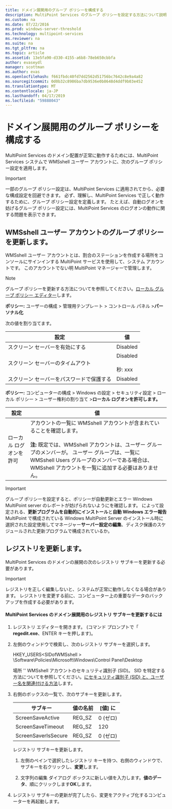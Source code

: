 ```yaml
---
title: ドメイン展開用のグループ ポリシーを構成する
description: MultiPoint Services のグループ ポリシーを設定する方法について説明します
ms.custom: na
ms.date: 07/22/2016
ms.prod: windows-server-threshold
ms.technology: multipoint-services
ms.reviewer: na
ms.suite: na
ms.tgt_pltfrm: na
ms.topic: article
ms.assetid: 13e5fa90-d330-4155-a6b8-78eb650cbbfa
author: evaseydl
manager: scottman
ms.author: evas
ms.openlocfilehash: f661fbdc40fd7dd2562d51756bc7642c8e9a4a82
ms.sourcegitcommit: 0d0b32c8986ba7db9536e0b8648d4ddf9b03e452
ms.translationtype: MT
ms.contentlocale: ja-JP
ms.lasthandoff: 04/17/2019
ms.locfileid: "59888043"
---
```

# <a name="configure-group-policies-for-a-domain-deployment"></a>ドメイン展開用のグループ ポリシーを構成する
MultiPoint Services のドメイン配置が正常に動作するためには、MultiPoint Services システムで WMSshell ユーザー アカウントに、次のグループ ポリシー設定を適用します。  
  
> [!IMPORTANT]  
> 一部のグループ ポリシー設定は、MultiPoint Services に適用されてから、必要な構成設定を回避できます。 必ず、理解し、MultiPoint Services で正しく動作するために、グループ ポリシー設定を定義します。 たとえば、自動ログオンを妨げるグループ ポリシー設定には、MultiPoint Services のログオンの動作に関する問題を表示できます。  
  
## <a name="update-group-policies-for-the-wmsshell-user-account"></a>WMSshell ユーザー アカウントのグループ ポリシーを更新します。 
WMSshell ユーザー アカウントとは、割合のステーションを作成する場所をコンソールにサインインする MultiPoint サービスを使用して、システム アカウントです。 このアカウントでない明 MultiPoint マネージャーで管理します。
  
> [!NOTE]  
> グループ ポリシーを更新する方法についてを参照してください。[ローカル グループ ポリシー エディター](https://technet.microsoft.com/library/dn265982.aspx)します。  
  
**ポリシー:** ユーザーの構成 > 管理用テンプレート > コントロール パネル >**パーソナル化**  
  
次の値を割り当てます。  
  
|設定|値|  
|-----------|----------|  
|スクリーン セーバーを有効にする|Disabled|  
|スクリーン セーバーのタイムアウト|Disabled<br /><br />秒: xxx|  
|スクリーン セーバーをパスワードで保護する|Disabled|  
  
**ポリシー:** コンピューターの構成 > Windows の設定 > セキュリティ設定 > ローカル ポリシー > ユーザー権利の割り当て >**ローカル ログオンを許可します。**  
  
|設定|値|  
|-----------|----------|  
|ローカル ログオンを許可|アカウントの一覧に WMSshell アカウントが含まれていることを確認します。<br /><br />**注:** 既定では、WMSshell アカウントは、ユーザー グループのメンバーが。 ユーザー グループは、一覧に WMSshell Users グループのメンバーである場合は、WMSshell アカウントを一覧に追加する必要はありません。|  
  
> [!IMPORTANT]  
> グループ ポリシーを設定すると、ポリシーが自動更新とエラー Windows MultiPoint server のレポートが妨げられないようにを確認します。 によって設定される、**更新プログラムを自動的にインストール**と**自動 Windows エラー報告**MultiPoint で構成されている Windows MultiPoint Server のインストール時に選択された設定使用してマネージャー**サーバー設定の編集**、ディスク保護のスケジュールされた更新プログラムで構成されているか。  
  
## <a name="update-the-registry"></a>レジストリを更新します。  
MultiPoint Services のドメインの展開の次のレジストリ サブキーを更新する必要があります。  
  
> [!IMPORTANT]  
> レジストリを正しく編集しないと、システムが正常に動作しなくなる場合があります。 レジストリを変更する前に、コンピューター上の重要なデータのバックアップを作成する必要があります。  
  
#### <a name="to-update-registry-subkeys-for-a-domain-deployment-of-multipoint-services"></a>MultiPoint Services のドメイン展開用のレジストリ サブキーを更新するには  
  
1.  レジストリ エディターを開きます。 (コマンド プロンプトで「 **regedit.exe**、ENTER キーを押します)。  
  
2.  左側のウィンドウで検索し、次のレジストリ サブキーを選択します。  
  
    HKEY_USERS\<SIDofWMSshell > \Software\Policies\Microsoft\Windows\Control Panel\Desktop  
  
    場所 '<SIDofWMSshell>' WMSshell アカウントのセキュリティ識別子 (SID)。 SID を特定する方法についてを参照してください。[にセキュリティ識別子 (SID) と、ユーザー名を関連付ける方法](https://support.microsoft.com/kb/154599)します。  
  
3.  右側のボックスの一覧で、次のサブキーを更新します。  
  
    |サブキー|値の名前|[値] に|  
    |----------|--------------|--------------|  
    |ScreenSaveActive|REG_SZ|0 (ゼロ)|  
    |ScreenSaveTimeout|REG_SZ|120|  
    |ScreenSaverIsSecure|REG_SZ|0 (ゼロ)|  
  
    レジストリ サブキーを更新します。  
  
    1.  左側のペインで選択したレジストリ キーを持つ、右側のウィンドウで、サブキーを右クリックし、**変更**します。  
  
    2.  文字列の編集 ダイアログ ボックスに新しい値を入力します。**値のデータ**、順にクリックします**OK**します。  
  
4.  レジストリ サブキーの更新が完了したら、変更をアクティブ化するコンピューターを再起動します。 